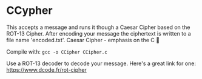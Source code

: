 # CCypher
This accepts a message and runs it though a Caesar Cipher based on the ROT-13 Cipher. After encoding your message the ciphertext is written to a file name 'encoded.txt'.
Caesar Cipher - emphasis on the C 🙂

Compile with: `gcc -o CCipher CCipher.c`

Use a ROT-13 decoder to decode your message.
Here's a great link for one: https://www.dcode.fr/rot-cipher
